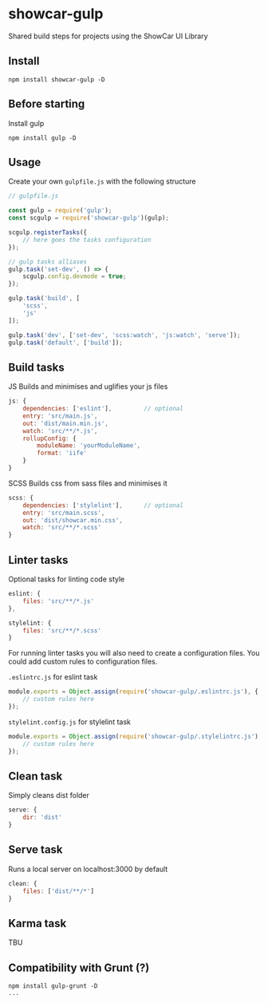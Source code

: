 # showcar-gulp

Shared build steps for projects using the ShowCar UI Library

## Install
```
npm install showcar-gulp -D
```

## Before starting

Install gulp

```
npm install gulp -D
```

## Usage

Create your own `gulpfile.js` with the following structure

```js
// gulpfile.js

const gulp = require('gulp');
const scgulp = require('showcar-gulp')(gulp);

scgulp.registerTasks({
    // here goes the tasks configuration
});

// gulp tasks alliases
gulp.task('set-dev', () => {
    scgulp.config.devmode = true;
});

gulp.task('build', [
    'scss',
    'js'
]);

gulp.task('dev', ['set-dev', 'scss:watch', 'js:watch', 'serve']);
gulp.task('default', ['build']);
```

## Build tasks

JS
Builds and minimises and uglifies your js files

```js
js: {
    dependencies: ['eslint'],         // optional
    entry: 'src/main.js',
    out: 'dist/main.min.js',
    watch: 'src/**/*.js',
    rollupConfig: {
        moduleName: 'yourModuleName',
        format: 'iife'
    }
}
```

SCSS
Builds css from sass files and minimises it

```js
scss: {
    dependencies: ['stylelint'],      // optional
    entry: 'src/main.scss',
    out: 'dist/showcar.min.css',
    watch: 'src/**/*.scss'
}
```

## Linter tasks

Optional tasks for linting code style

```js
eslint: {
    files: 'src/**/*.js'
},

stylelint: {
    files: 'src/**/*.scss'
}
```

For running linter tasks you will also need to create a configuration files.
You could add custom rules to configuration files.

`.eslintrc.js` for eslint task

```js
module.exports = Object.assign(require('showcar-gulp/.eslintrc.js'), {
    // custom rules here
});
```

`stylelint.config.js` for stylelint task

```js
module.exports = Object.assign(require('showcar-gulp/.stylelintrc.js'), {
    // custom rules here
});
```

## Clean task
Simply cleans dist folder

```js
serve: {
    dir: 'dist'
}
```

## Serve task
Runs a local server on localhost:3000 by default

```js
clean: {
    files: ['dist/**/*']
}
```

## Karma task

TBU

## Compatibility with Grunt (?)

```
npm install gulp-grunt -D
...
```
